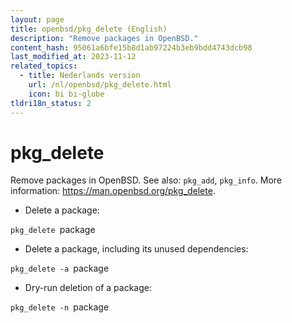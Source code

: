 ```yaml
---
layout: page
title: openbsd/pkg_delete (English)
description: "Remove packages in OpenBSD."
content_hash: 95061a6bfe15b8d1ab97224b3eb9bdd4743dcb98
last_modified_at: 2023-11-12
related_topics:
  - title: Nederlands version
    url: /nl/openbsd/pkg_delete.html
    icon: bi bi-globe
tldri18n_status: 2
---
```

# pkg_delete

Remove packages in OpenBSD.
See also: `pkg_add`, `pkg_info`.
More information: <https://man.openbsd.org/pkg_delete>.

- Delete a package:

`pkg_delete `<span class="tldr-var badge badge-pill bg-dark-lm bg-white-dm text-white-lm text-dark-dm font-weight-bold">package</span>

- Delete a package, including its unused dependencies:

`pkg_delete -a `<span class="tldr-var badge badge-pill bg-dark-lm bg-white-dm text-white-lm text-dark-dm font-weight-bold">package</span>

- Dry-run deletion of a package:

`pkg_delete -n `<span class="tldr-var badge badge-pill bg-dark-lm bg-white-dm text-white-lm text-dark-dm font-weight-bold">package</span>
